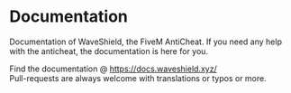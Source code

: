 # Documentation
Documentation of WaveShield, the FiveM AntiCheat. If you need any help with the anticheat, the documentation is here for you.

Find the documentation @ https://docs.waveshield.xyz/ <br>
Pull-requests are always welcome with translations or typos or more.